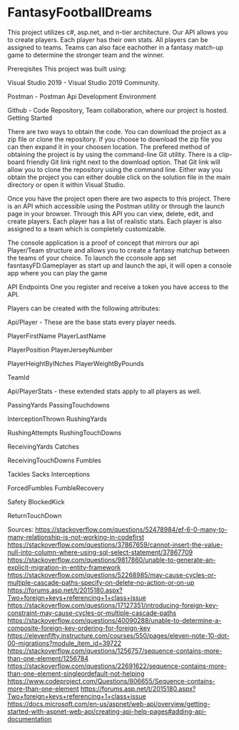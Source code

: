 # FantasyFootballDreams
This project utilizes c#, asp.net, and n-tier architecture. Our API allows you to create players. Each player has their own stats. All players can be assigned to teams. Teams can also face eachother in a fantasy match-up game to determine the stronger team and the winner.

Prereqisites
This project was built using:

Visual Studio 2019 - Visual Studio 2019 Community.

Postman - Postman Api Development Environment

Github - Code Repository, Team collaboration, where our project is hosted.
Getting Started

There are two ways to obtain the code. You can download the project as a zip file or clone the repository. If you choose to download the zip file you can then expand it in your choosen location. The prefered method of obtaining the project is by using the command-line Git utility. There is a clip-board friendly Git link right next to the download option. That Git link will allow you to clone the repository using the command line. Either way you obtain the project you can either double click on the solution file in the main directory or open it within Visual Studio.

Once you have the project open there are two aspects to this project. There is an API which accessible using the Postman utility or through the launch page in your browser. Through this API you can view, delete, edit, and create players. Each player has a list of realistic stats. Each player is also assigned to a team which is completely customizable.

The console application is a proof of concept that mirrors our api Player/Team structure and allows you to create a fantasy matchup between the teams of your choice. To launch the cconsole app set fasntasyFD.Gameplayer as start up and launch the api, it will open a console app where you can play the game

API Endpoints
One you register and receive a token you have access to the API.

Players can be created with the following attributes:

Api/Player - These are the base stats every player needs.

PlayerFirstName PlayerLastName 

PlayerPosition PlayerJerseyNumber

PlayerHeightByINches PlayerWeightByPounds  

TeamId

Api/PlayerStats - these extended stats apply to all players as well.

PassingYards PassingTouchdowns 

InterceptionThrown RushingYards

RushingAttempts RushingTouchDowns 

ReceivingYards Catches

ReceivingTouchDowns Fumbles 

Tackles Sacks Interceptions

ForcedFumbles FumbleRecovery 

Safety BlockedKick

ReturnTouchDown

Sources:
https://stackoverflow.com/questions/52478984/ef-6-0-many-to-many-relationship-is-not-working-in-codefirst
https://stackoverflow.com/questions/37867659/cannot-insert-the-value-null-into-column-where-using-sql-select-statement/37867709
https://stackoverflow.com/questions/9817860/unable-to-generate-an-explicit-migration-in-entity-framework
https://stackoverflow.com/questions/52268985/may-cause-cycles-or-multiple-cascade-paths-specify-on-delete-no-action-or-on-up
https://forums.asp.net/t/2015180.aspx?Two+foreign+keys+referencing+1+class+issue
https://stackoverflow.com/questions/17127351/introducing-foreign-key-constraint-may-cause-cycles-or-multiple-cascade-paths
https://stackoverflow.com/questions/40090288/unable-to-determine-a-composite-foreign-key-ordering-for-foreign-key
https://elevenfifty.instructure.com/courses/550/pages/eleven-note-10-dot-00-migrations?module_item_id=39722
https://stackoverflow.com/questions/1256757/sequence-contains-more-than-one-element/1256784
https://stackoverflow.com/questions/22691622/sequence-contains-more-than-one-element-singleordefault-not-helping
https://www.codeproject.com/Questions/806655/Sequence-contains-more-than-one-element
https://forums.asp.net/t/2015180.aspx?Two+foreign+keys+referencing+1+class+issue
https://docs.microsoft.com/en-us/aspnet/web-api/overview/getting-started-with-aspnet-web-api/creating-api-help-pages#adding-api-documentation
